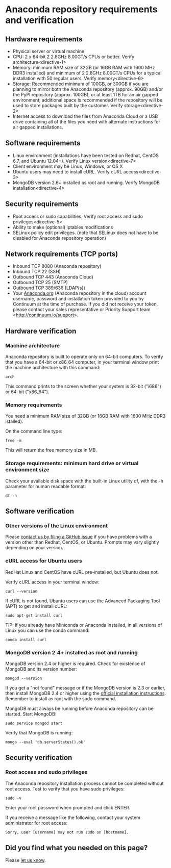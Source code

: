 Anaconda repository requirements and verification
=================================================

Hardware requirements
---------------------

-   Physical server or virtual machine
-   CPU: 2 x 64-bit 2 2.8GHz 8.00GT/s CPUs or better.
    Verify architecture&lt;directive-1&gt;
-   Memory: minimum RAM size of 32GB (or 16GB RAM with 1600 MHz
    DDR3 installed) and minimum of 2 2.8GHz 8.00GT/s CPUs for a typical
    installation with 50 regular users. Verify memory&lt;directive-6&gt;
-   Storage: Recommended minimum of 100GB, or 300GB if you are planning
    to mirror both the Anaconda repository (approx. 90GB) and/or the
    PyPI repository (approx. 100GB), or at least 1TB for an air gapped
    environment; additional space is recommended if the repository will
    be used to store packages built by the customer.
    Verify storage&lt;directive-2&gt;
-   Internet access to download the files from Anaconda Cloud or a USB
    drive containing all of the files you need with alternate
    instructions for air gapped installations.

Software requirements
---------------------

-   Linux environment (installations have been tested on Redhat, CentOS
    6.7, and Ubuntu 12.04+). Verify Linux version&lt;directive-7&gt;
-   Client environment may be Linux, Windows, or OS X
-   Ubuntu users may need to install cURL.
    Verify cURL access&lt;directive-3&gt;
-   MongoDB version 2.6+ installed as root and running.
    Verify MongoDB installation&lt;directive-4&gt;

Security requirements
---------------------

-   Root access or sudo capabilities.
    Verify root access and sudo privileges&lt;directive-5&gt;
-   Ability to make (optional) iptables modifications
-   SELinux policy edit privileges. (note that SELinux does not have to
    be disabled for Anaconda repository operation)

Network requirements (TCP ports)
--------------------------------

-   Inbound TCP 8080 (Anaconda repository)
-   Inbound TCP 22 (SSH)
-   Outbound TCP 443 (Anaconda Cloud)
-   Outbound TCP 25 (SMTP)
-   Outbound TCP 389/636 (LDAP(s))
-   Your [Anaconda.org](https://anaconda.org/) (Anaconda repository in
    the cloud) account username, password and installation token
    provided to you by Continuum at the time of purchase. If you did not
    receive your token, please contact your sales representative
    or Priority Support team &lt;http://continuum.io/support&gt;.

Hardware verification
---------------------

### Machine architecture

Anaconda repository is built to operate only on 64-bit computers. To
verify that you have a 64-bit or x86\_64 computer, in your terminal
window print the machine architecture with this command:

    arch

This command prints to the screen whether your system is 32-bit ("i686")
or 64-bit ("x86\_64").

### Memory requirements

You need a minimum RAM size of 32GB (or 16GB RAM with 1600 MHz DDR3
istalled).

On the command line type:

    free -m

This will return the free memory size in MB.

### Storage requirements: minimum hard drive or virtual environment size

Check your available disk space with the built-in Linux utility df, with
the -h parameter for human readable format:

    df -h

Software verification
---------------------

### Other versions of the Linux environment

Please [contact us by filing a GitHub
issue](https://github.com/Anaconda-Platform/support/issues) if you have
problems with a version other than Redhat, CentOS, or Ubuntu. Prompts
may vary slightly depending on your version.

### cURL access for Ubuntu users

RedHat Linux and CentOS have cURL pre-installed, but Ubuntu does not.

Verify cURL access in your terminal window:

    curl --version

If cURL is not found, Ubuntu users can use the Advanced Packaging Tool
(APT) to get and install cURL:

    sudo apt-get install curl

TIP: If you already have Miniconda or Anaconda installed, in all
versions of Linux you can use the conda command:

    conda install curl

### MongoDB version 2.4+ installed as root and running

MongoDB version 2.4 or higher is required. Check for existence of
MongoDB and its version number:

    mongod --version

If you get a "not found" message or if the MongoDB version is 2.3 or
earlier, then install MongoDB 2.4 or higher using the [official
installation
instructions](http://docs.mongodb.org/manual/administration/install-on-linux/).
Remember to install as root with the sudo command.

MongoDB must always be running before Anaconda repository can be
started. Start MongoDB:

    sudo service mongod start

Verify that MongoDB is running:

    mongo --eval 'db.serverStatus().ok'

Security verification
---------------------

### Root access and sudo privileges

The Anaconda repository installation process cannot be completed without
root access. Test to verify that you have sudo privileges:

    sudo -v

Enter your root password when prompted and click ENTER.

If you receive a message like the following, contact your system
administrator for root access:

    Sorry, user [username] may not run sudo on [hostname].

Did you find what you needed on this page?
------------------------------------------

Please [let us
know](https://github.com/Anaconda-Platform/support/issues).
